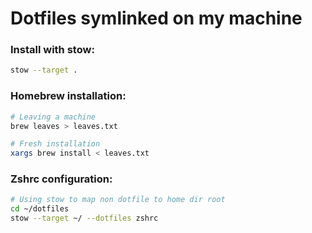 # Dotfiles symlinked on my machine

### Install with stow:
```bash
stow --target .
```

### Homebrew installation:
```bash
# Leaving a machine
brew leaves > leaves.txt

# Fresh installation
xargs brew install < leaves.txt
```

### Zshrc configuration:
```bash
# Using stow to map non dotfile to home dir root
cd ~/dotfiles
stow --target ~/ --dotfiles zshrc
